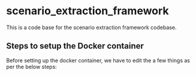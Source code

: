 # scenario_extraction_framework
This is a code base for the scenario extraction framework codebase.

## Steps to setup the Docker container
Before setting up the docker container, we have to edit the a few things as per the below steps:

